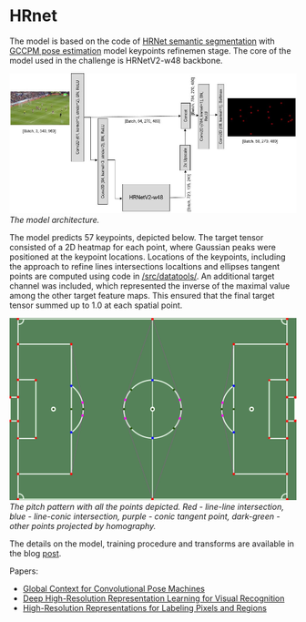 # HRnet

The model is based on the code of [HRNet semantic segmentation](https://github.com/HRNet/HRNet-Semantic-Segmentation/tree/HRNet-OCR) with [GCCPM pose estimation](https://github.com/Daniil-Osokin/gccpm-look-into-person-cvpr19.pytorch/) model keypoints refinemen stage. The core of the model used in the challenge is HRNetV2-w48 backbone.

![HRNet-based keypoint detection](/readme_img/hrnet_architecture.jpg)
_The model architecture._

The model predicts 57 keypoints, depicted below. The target tensor consisted of a 2D heatmap for each point, where Gaussian peaks were positioned at the keypoint locations. Locations of the keypoints, including the approach to refine lines intersections localtions and ellipses tangent points are computed using code in [/src/datatools/](/src/datatools/). An additional target channel was included, which represented the inverse of the maximal value among the other target feature maps. This ensured that the final target tensor summed up to 1.0 at each spatial point.

![HRNet-based keypoint detection](/readme_img/pitch_pattern.jpg)
_The pitch pattern with all the points depicted. Red - line-line intersection, blue - line-conic intersection, purple - conic tangent point, dark-green - other points projected by homography._

The details on the model, training procedure and transforms are available in the blog [post](https://nikolasent.github.io/deeplearning/computervision/2023/06/20/SoccerNet-Camera-Calibration-2023.html).

Papers:
* [Global Context for Convolutional Pose Machines](https://arxiv.org/pdf/1906.04104.pdf)
* [Deep High-Resolution Representation Learning for Visual Recognition](https://arxiv.org/pdf/1908.07919.pdf)
* [High-Resolution Representations for Labeling Pixels and Regions](https://arxiv.org/pdf/1904.04514.pdf)